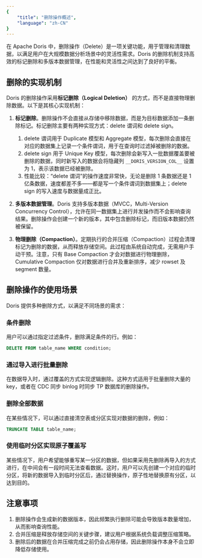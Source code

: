 ```yaml
---
{
    "title": "删除操作概述",
    "language": "zh-CN"
}
---
```


<!-- 
Licensed to the Apache Software Foundation (ASF) under one
or more contributor license agreements.  See the NOTICE file
distributed with this work for additional information
regarding copyright ownership.  The ASF licenses this file
to you under the Apache License, Version 2.0 (the
"License"); you may not use this file except in compliance
with the License.  You may obtain a copy of the License at

  http://www.apache.org/licenses/LICENSE-2.0

Unless required by applicable law or agreed to in writing,
software distributed under the License is distributed on an
"AS IS" BASIS, WITHOUT WARRANTIES OR CONDITIONS OF ANY
KIND, either express or implied.  See the License for the
specific language governing permissions and limitations
under the License.
-->

在 Apache Doris 中，删除操作（Delete）是一项关键功能，用于管理和清理数据，以满足用户在大规模数据分析场景中的灵活性需求。Doris 的删除机制支持高效的标记删除和多版本数据管理，在性能和灵活性之间达到了良好的平衡。

## 删除的实现机制

Doris 的删除操作采用**标记删除（Logical Deletion）** 的方式，而不是直接物理删除数据。以下是其核心实现机制：

1. **标记删除**。删除操作不会直接从存储中移除数据，而是为目标数据添加一条删除标记。标记删除主要有两种实现方式：delete 谓词和 delete sign。

   1. delete 谓词用于 Duplicate 模型和 Aggregate 模型，每次删除会直接在对应的数据集上记录一个条件谓词，用于在查询时过滤掉被删除的数据。
   2. delete sign 用于 Unique Key 模型，每次删除会新写入一批数据覆盖要被删除的数据，同时新写入的数据会将隐藏列 `__DORIS_VERSION_COL__` 设置为 1，表示该数据已经被删除。
   3. 性能比较：“delete 谓词”的操作速度非常快，无论是删除 1 条数据还是 1 亿条数据，速度都差不多——都是写一个条件谓词到数据集上；delete sign 的写入速度与数据量成正比。

2. **多版本数据管理**。Doris 支持多版本数据（MVCC，Multi-Version Concurrency Control），允许在同一数据集上进行并发操作而不会影响查询结果。删除操作会创建一个新的版本，其中包含删除标记，而旧版本数据仍然被保留。

3. **物理删除（Compaction）**。定期执行的合并压缩（Compaction）过程会清理标记为删除的数据，从而释放存储空间。此过程由系统自动完成，无需用户手动干预。注意，只有 Base Compaction 才会对数据进行物理删除，Cumulative Compaction 仅对数据进行合并及重新排序，减少 rowset 及 segment 数量。

## 删除操作的使用场景

Doris 提供多种删除方式，以满足不同场景的需求：

### 条件删除

用户可以通过指定过滤条件，删除满足条件的行。例如：

```sql
DELETE FROM table_name WHERE condition;
```

### 通过导入进行批量删除

在数据导入时，通过覆盖的方式实现逻辑删除。这种方式适用于批量删除大量的 key，或者在 CDC 同步 binlog 时同步 TP 数据库的删除操作。

### 删除全部数据

在某些情况下，可以通过直接清空表或分区实现对数据的删除，例如：

```sql
TRUNCATE TABLE table_name;
```

### 使用临时分区实现原子覆盖写

某些情况下，用户希望能够重写某一分区的数据，但如果采用先删除再导入的方式进行，在中间会有一段时间无法查看数据。这时，用户可以先创建一个对应的临时分区，将新的数据导入到临时分区后，通过替换操作，原子性地替换原有分区，以达到目的。

## 注意事项

1. 删除操作会生成新的数据版本，因此频繁执行删除可能会导致版本数量增加，从而影响查询性能。
2. 合并压缩是释放存储空间的关键步骤，建议用户根据系统负载调整压缩策略。
3. 删除后的数据在合并压缩完成之前仍会占用存储，因此删除操作本身不会立即降低存储使用。

